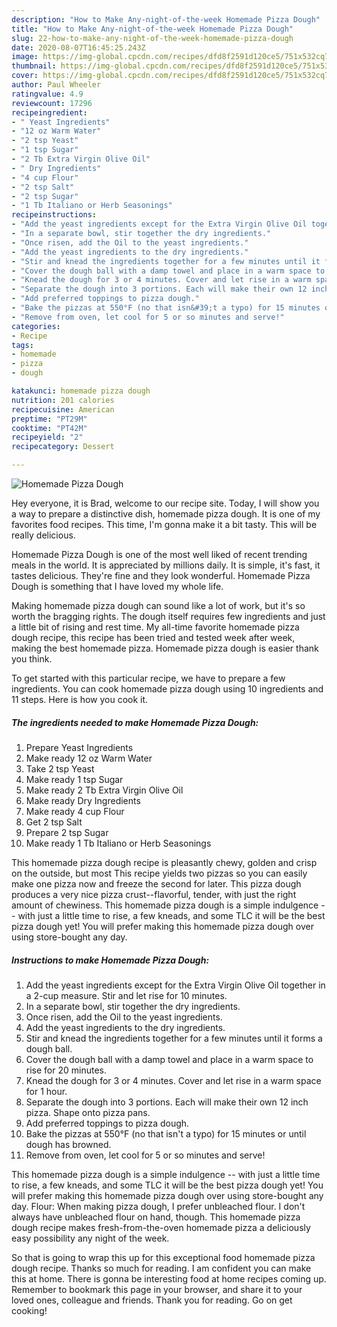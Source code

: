 ```yaml
---
description: "How to Make Any-night-of-the-week Homemade Pizza Dough"
title: "How to Make Any-night-of-the-week Homemade Pizza Dough"
slug: 22-how-to-make-any-night-of-the-week-homemade-pizza-dough
date: 2020-08-07T16:45:25.243Z
image: https://img-global.cpcdn.com/recipes/dfd8f2591d120ce5/751x532cq70/homemade-pizza-dough-recipe-main-photo.jpg
thumbnail: https://img-global.cpcdn.com/recipes/dfd8f2591d120ce5/751x532cq70/homemade-pizza-dough-recipe-main-photo.jpg
cover: https://img-global.cpcdn.com/recipes/dfd8f2591d120ce5/751x532cq70/homemade-pizza-dough-recipe-main-photo.jpg
author: Paul Wheeler
ratingvalue: 4.9
reviewcount: 17296
recipeingredient:
- " Yeast Ingredients"
- "12 oz Warm Water"
- "2 tsp Yeast"
- "1 tsp Sugar"
- "2 Tb Extra Virgin Olive Oil"
- " Dry Ingredients"
- "4 cup Flour"
- "2 tsp Salt"
- "2 tsp Sugar"
- "1 Tb Italiano or Herb Seasonings"
recipeinstructions:
- "Add the yeast ingredients except for the Extra Virgin Olive Oil together in a 2-cup measure. Stir and let rise for 10 minutes."
- "In a separate bowl, stir together the dry ingredients."
- "Once risen, add the Oil to the yeast ingredients."
- "Add the yeast ingredients to the dry ingredients."
- "Stir and knead the ingredients together for a few minutes until it forms a dough ball."
- "Cover the dough ball with a damp towel and place in a warm space to rise for 20 minutes."
- "Knead the dough for 3 or 4 minutes. Cover and let rise in a warm space for 1 hour."
- "Separate the dough into 3 portions. Each will make their own 12 inch pizza. Shape onto pizza pans."
- "Add preferred toppings to pizza dough."
- "Bake the pizzas at 550°F (no that isn&#39;t a typo) for 15 minutes or until dough has browned."
- "Remove from oven, let cool for 5 or so minutes and serve!"
categories:
- Recipe
tags:
- homemade
- pizza
- dough

katakunci: homemade pizza dough 
nutrition: 201 calories
recipecuisine: American
preptime: "PT29M"
cooktime: "PT42M"
recipeyield: "2"
recipecategory: Dessert

---
```



![Homemade Pizza Dough](https://img-global.cpcdn.com/recipes/dfd8f2591d120ce5/751x532cq70/homemade-pizza-dough-recipe-main-photo.jpg)

Hey everyone, it is Brad, welcome to our recipe site. Today, I will show you a way to prepare a distinctive dish, homemade pizza dough. It is one of my favorites food recipes. This time, I'm gonna make it a bit tasty. This will be really delicious.

Homemade Pizza Dough is one of the most well liked of recent trending meals in the world. It is appreciated by millions daily. It is simple, it's fast, it tastes delicious. They're fine and they look wonderful. Homemade Pizza Dough is something that I have loved my whole life.

Making homemade pizza dough can sound like a lot of work, but it&#39;s so worth the bragging rights. The dough itself requires few ingredients and just a little bit of rising and rest time. My all-time favorite homemade pizza dough recipe, this recipe has been tried and tested week after week, making the best homemade pizza. Homemade pizza dough is easier thank you think.


To get started with this particular recipe, we have to prepare a few ingredients. You can cook homemade pizza dough using 10 ingredients and 11 steps. Here is how you cook it.

<!--inarticleads1-->

##### The ingredients needed to make Homemade Pizza Dough:

1. Prepare  Yeast Ingredients
1. Make ready 12 oz Warm Water
1. Take 2 tsp Yeast
1. Make ready 1 tsp Sugar
1. Make ready 2 Tb Extra Virgin Olive Oil
1. Make ready  Dry Ingredients
1. Make ready 4 cup Flour
1. Get 2 tsp Salt
1. Prepare 2 tsp Sugar
1. Make ready 1 Tb Italiano or Herb Seasonings


This homemade pizza dough recipe is pleasantly chewy, golden and crisp on the outside, but most This recipe yields two pizzas so you can easily make one pizza now and freeze the second for later. This pizza dough produces a very nice pizza crust--flavorful, tender, with just the right amount of chewiness. This homemade pizza dough is a simple indulgence -- with just a little time to rise, a few kneads, and some TLC it will be the best pizza dough yet! You will prefer making this homemade pizza dough over using store-bought any day. 

<!--inarticleads2-->

##### Instructions to make Homemade Pizza Dough:

1. Add the yeast ingredients except for the Extra Virgin Olive Oil together in a 2-cup measure. Stir and let rise for 10 minutes.
1. In a separate bowl, stir together the dry ingredients.
1. Once risen, add the Oil to the yeast ingredients.
1. Add the yeast ingredients to the dry ingredients.
1. Stir and knead the ingredients together for a few minutes until it forms a dough ball.
1. Cover the dough ball with a damp towel and place in a warm space to rise for 20 minutes.
1. Knead the dough for 3 or 4 minutes. Cover and let rise in a warm space for 1 hour.
1. Separate the dough into 3 portions. Each will make their own 12 inch pizza. Shape onto pizza pans.
1. Add preferred toppings to pizza dough.
1. Bake the pizzas at 550°F (no that isn&#39;t a typo) for 15 minutes or until dough has browned.
1. Remove from oven, let cool for 5 or so minutes and serve!


This homemade pizza dough is a simple indulgence -- with just a little time to rise, a few kneads, and some TLC it will be the best pizza dough yet! You will prefer making this homemade pizza dough over using store-bought any day. Flour: When making pizza dough, I prefer unbleached flour. I don&#39;t always have unbleached flour on hand, though. This homemade pizza dough recipe makes fresh-from-the-oven homemade pizza a deliciously easy possibility any night of the week. 

So that is going to wrap this up for this exceptional food homemade pizza dough recipe. Thanks so much for reading. I am confident you can make this at home. There is gonna be interesting food at home recipes coming up. Remember to bookmark this page in your browser, and share it to your loved ones, colleague and friends. Thank you for reading. Go on get cooking!
